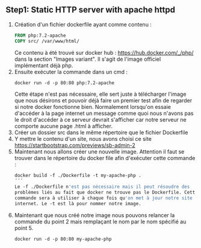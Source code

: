 ## Step1: Static HTTP server with apache httpd

1. Création d'un fichier dockerfile ayant comme contenu :
    ```dockerfile
    FROM php:7.2-apache
    COPY src/ /var/www/html/
    ```
    Ce contenu à été trouvé sur docker hub : https://hub.docker.com/_/php/
    dans la section "Images variant". Il s'agit de l'image officiel
    implémentant déjà php.
2. Ensuite exécuter la commande dans un cmd :
    ```dockerfile 
    docker run -d -p 80:80 php:7.2-apache
    ```
    Cette étape n'est pas nécessaire, elle sert juste à télécharger
    l'image que nous désirons et pouvoir déjà faire un premier test afin
    de regarder si notre docker fonctionne bien. Normalement lorsqu'on
    essaie d'accéder à la page internet un message comme quoi nous
    n'avons pas le droit d'accéder à ce serveur devrait s'afficher car
    notre serveur ne comporte aucune page .html à afficher.
3. Créer un dossier src dans le même répertoire que le fichier Dockerfile
4. Y mettre le contenu d'un site, nous avons choisi ce site https://startbootstrap.com/previews/sb-admin-2
5. Maintenant nous allons créer une nouvelle image. Attention il faut se
	trouver dans le répertoire du docker file afin d'exécuter cette
	commande :
    ```dockerfile
    docker build -f ./Dockerfile -t my-apache-php .
    ´´´
    Le -f ./Dockerfile n'est pas nécessaire mais il peut résoudre des
    problèmes liés au fait que docker ne trouve pas le Dockerfile. Cette
    commande sera à utiliser à chaque fois qu'on met à jour notre site
    internet. Le -t est là pour nommer notre image.
6. Maintenant que nous créé notre image nous pouvons relancer la
	commande du point 2 mais remplaçant le nom par le nom spécifié au
	point 5.
	```dockerfile 
    docker run -d -p 80:80 my-apache-php
   ```